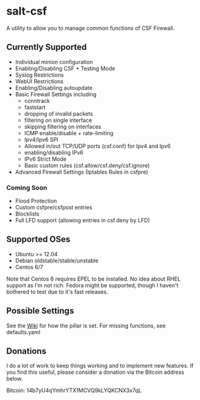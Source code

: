 # salt-csf

A utility to allow you to manage common functions of CSF Firewall.

## Currently Supported
 * Individual minion configuration
 * Enabling/Disabling CSF + Testing Mode
 * Syslog Restrictions
 * WebUI Restrictions
 * Enabling/Disabling autoupdate
 * Basic Firewall Settings including
   * conntrack 
   * faststart
   * dropping of invalid packets
   * filtering on single interface
   * skipping filtering on interfaces
   * ICMP enable/disable + rate-limiting
   * Ipv4/Ipv6 SPI
   * Allowed in/out TCP/UDP ports (csf.conf) for Ipv4 and Ipv6
   * enabling/disabling IPv6
   * IPv6 Strict Mode
   * Basic custom rules (csf.allow/csf.deny/csf.ignore)
 * Advanced Firewall Settings (Iptables Rules in csfpre)

### Coming Soon
 * Flood Protection
 * Custom csfpre/csfpost entries
 * Blocklists
 * Full LFD support (allowing entries in csf.deny by LFD)

## Supported OSes
 * Ubuntu >= 12.04
 * Debian oldstable/stable/unstable
 * Centos 6/7

Note that Centos 6 requires EPEL to be installed.
No idea about RHEL support as I'm not rich.
Fedora might be supported, though I haven't bothered to test due to it's fast releases.

## Possible Settings
See the [Wiki](https://github.com/ALinuxNinja/salt-csf/wiki/CSF-Pillar-Functions) for how the pillar is set. For missing functions, see defaults.yaml

## Donations
I do a lot of work to keep things working and to implement new features. If you find this useful, please consider a donation via the Bitcoin address below.

Bitcoin: 14b7yU4qYmhrYTX1MCVQ9kLYQKCNX3x7qL
